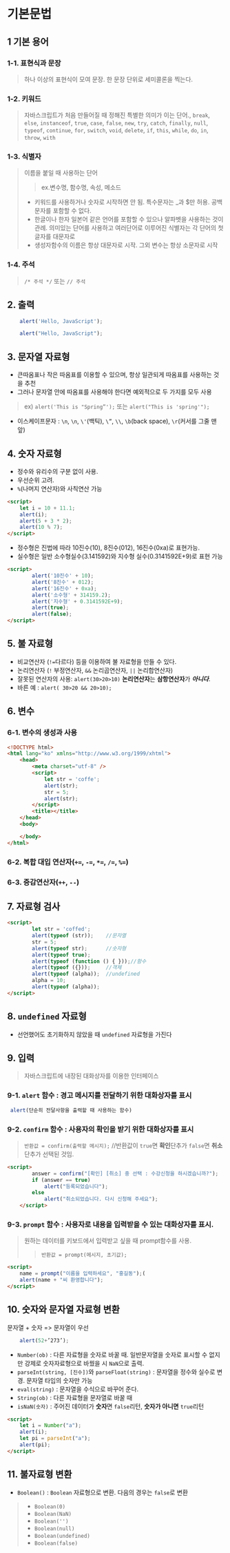 # 기본문법

## 1 기본 용어

### 1-1. 표현식과 문장

> 하나 이상의 표현식이 모여 문장. 한 문장 단위로 세미콜론을 찍는다.

### 1-2. 키워드

> 자바스크립트가 처음 만들어질 때 정해진 특별한 의미가 이는 단어., `break`, `else`, `instanceof`, `true`, `case`, `false`, `new`, `try`, `catch`, `finally`, `null`, `typeof`, `continue`, `for`, `switch`, `void`, `delete`, `if`, `this`, `while`, `do`, `in`, `throw`, `with`

### 1-3. 식별자

> 이름을 붙일 때 사용하는 단어 
> > ex.변수명, 함수명, 속성, 메소드
>
> - 키워드를 사용하거나 숫자로 시작하면 안 됨. 특수문자는 _과 $만 허용. 공백문자를 포함할 수 없다.
> - 한글이나 한자 일본어 같은 언어를 포함할 수 있으나 알파벳을 사용하는 것이 관례. 의미있는 단어를 사용하고 여러단어로 이루어진 식별자는 각 단어의 첫글자를 대문자로
> - 생성자함수의 이름은 항상 대문자로 시작. 그외 변수는 항상 소문자로 시작

### 1-4. 주석

> `/* 주석 */` 또는 `// 주석`

## 2. 출력

```javascript
    alert('Hello, JavaScript');

    alert("Hello, JavaScript");
```

## 3. 문자열 자료형

- 큰따옴표나 작은 따옴표를 이용할 수 있으며, 항상 일관되게 따옴표를 사용하는 것을 추천
- 그러나 문자열 안에 따옴표를 사용해야 한다면 예외적으로 두 가지를 모두 사용

> ex) `alert('This is "Spring”');` 또는 `alert("This is 'spring'");`

- 이스케이프문자 : `\n`, `\n`, `\'`(백틱), `\”`, `\\`, `\b`(back space), `\r`(커서를 그줄 맨 앞)

## 4. 숫자 자료형

- 정수와 유리수의 구분 없이 사용.
- 우선순위 고려.
- `%`(나머지 연산자)와 사칙연산 가능

```html
<script>
    let i = 10 + 11.1;
    alert(i);
    alert(5 + 3 * 2);
    alert(10 % 7);
</script>
```

- 정수형은 진법에 따라 10진수(10), 8진수(012), 16진수(0xa)로 표현가능.
- 실수형은 일반 소수형실수(3.141592)와 지수형 실수(0.3141592E+9)로 표현 가능

```html
<script>
        alert('10진수' + 10);
        alert('8진수' + 012);
        alert('16진수' + 0xa);
        alert('소수형' + 314159.2);
        alert('지수형' + 0.3141592E+9);
        alert(true);
        alert(false);
</script>
```

## 5. 불 자료형

- 비교연산자 (`!=`다르다) 등을 이용하여 불 자료형을 만들 수 있다.
- 논리연산자 (`!` 부정연산자, `&&` 논리곱연산자, `||` 논리합연산자)
- 잘못된 연산자의 사용: `alert(30>20>10)` **논리연산자**는 **삼항연산자**가 ***아니다***.
- 바른 예 : `alert( 30>20 && 20>10);`

## 6. 변수

### 6-1. 변수의 생성과 사용

```html
<!DOCTYPE html>
<html lang="ko" xmlns="http://www.w3.org/1999/xhtml">
    <head>
        <meta charset="utf-8" />
        <script>
            let str = 'coffe';
            alert(str);
            str = 5;
            alert(str);
        </script>
        <title></title>
    </head>
    <body>

    </body>
</html>
```

### 6-2. 복합 대입 연산자(`+=`, `-=`, `*=`, `/=`, `%=`)

### 6-3. 증감연산자(`++`, `--`)

## 7. 자료형 검사

```html
<script>
        let str = 'coffed';
        alert(typeof (str));    //문자열
        str = 5;
        alert(typeof str);      //숫자형
        alert(typeof true);
        alert(typeof (function () { }));//함수
        alert(typeof ({}));     //객체
        alert(typeof (alpha));  //undefined
        alpha = 10;
        alert(typeof (alpha));
</script>
```

## 8. `undefined` 자료형

- 선언했어도 초기화하지 않았을 때 `undefined` 자료형을 가진다
  
## 9. 입력

> 자바스크립트에 내장된 대화상자를 이용한 인터페이스

### 9-1. `alert` 함수 : 경고 메시지를 전달하기 위한 대화상자를 표시

```javascript
 alert(단순히 전달사항을 출력할 때 사용하는 함수)
```

### 9-2. `confirm` 함수 : 사용자의 확인을 받기 위한 대화상자를 표시

> `반환값 = confirm(출력할 메시지);` //반환값이 `true`면 **확인**단추가 `false`면 **취소**단추가 선택된 것임.

```html
<script>
        answer = confirm("[확인] [취소] 중 선택 : 수강신청을 하시겠습니까?");
        if (answer == true)
            alert("등록되었습니다");
        else
            alert("취소되었습니다. 다시 신청해 주세요");
    </script>
```

### 9-3. `prompt` 함수 : 사용자로 내용을 입력받을 수 있는 대화상자를 표시.

> 원하는 데이터를 키보드에서 입력받고 싶을 때 prompt함수를 사용.
> > `반환값 = prompt(메시지, 초기값);`

```html
<script>
    name = prompt("이름을 입력하세요", "홍길동");(
    alert(name + "씨 환영합니다");
</script>
```

## 10. 숫자와 문자열 자료형 변환

문자열 + 숫자 => 문자열이 우선

```javascript
    alert(52+’273’);
```

- `Number(ob)` : 다른 자료형을 숫자로 바꿀 때. 일반문자열을 숫자로 표시할 수 없지만 강제로 숫자자료형으로 바꿨을 시 `NaN`으로 출력.
- `parseInt(string, [진수])`와 `parseFloat(string)` : 문자열을 정수와 실수로 변경. 문자열 타입의 숫자만 가능
- `eval(string)` : 문자열을 수식으로 바꾸어 준다.
- `String(ob)` : 다른 자료형을 문자열로 바꿀 때
- `isNaN(숫자)` : 주어진 데이터가 **숫자**면 `false`리턴, **숫자가 아니면** `true`리턴

```html
<script>
    let i = Number("a");
    alert(i);
    let pi = parseInt("a");
    alert(pi);
</script>
```

## 11. 불자료형 변환

- `Boolean()` : `Boolean` 자료형으로 변환. 다음의 경우는 `false`로 변환

> - `Boolean(0)`
> - `Boolean(NaN)`
> - `Boolean('')`
> - `Boolean(null)`
> - `Boolean(undefined)`
> - `Boolean(false)`
